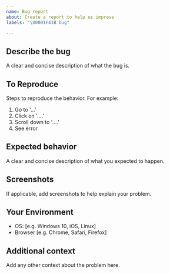 ```yaml
---
name: Bug report
about: Create a report to help us improve
labels: "\U0001F41B bug"

---
```


## Describe the bug

A clear and concise description of what the bug is.

## To Reproduce

Steps to reproduce the behavior. For example:

1. Go to '...'
2. Click on '....'
3. Scroll down to '....'
4. See error

## Expected behavior

A clear and concise description of what you expected to happen.

## Screenshots

If applicable, add screenshots to help explain your problem.

## Your Environment

- OS: [e.g. Windows 10, iOS, Linux]
- Browser [e.g. Chrome, Safari, Firefox]

## Additional context

Add any other context about the problem here.
